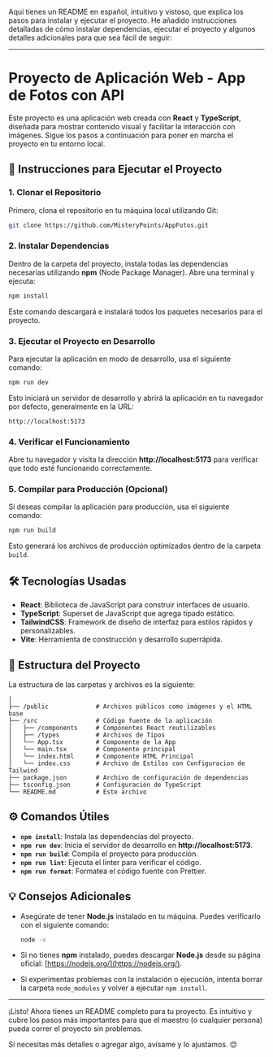 Aquí tienes un README en español, intuitivo y vistoso, que explica los pasos para instalar y ejecutar el proyecto. He añadido instrucciones detalladas de cómo instalar dependencias, ejecutar el proyecto y algunos detalles adicionales para que sea fácil de seguir:

---

# Proyecto de Aplicación Web - **App de Fotos con API**

Este proyecto es una aplicación web creada con **React** y **TypeScript**, diseñada para mostrar contenido visual y facilitar la interacción con imágenes. Sigue los pasos a continuación para poner en marcha el proyecto en tu entorno local.

## 🚀 **Instrucciones para Ejecutar el Proyecto**

### 1. **Clonar el Repositorio**

Primero, clona el repositorio en tu máquina local utilizando Git:

```bash
git clone https://github.com/MisteryPoints/AppFotos.git
```

### 2. **Instalar Dependencias**

Dentro de la carpeta del proyecto, instala todas las dependencias necesarias utilizando **npm** (Node Package Manager). Abre una terminal y ejecuta:

```bash 
npm install
```

Este comando descargará e instalará todos los paquetes necesarios para el proyecto.

### 3. **Ejecutar el Proyecto en Desarrollo**

Para ejecutar la aplicación en modo de desarrollo, usa el siguiente comando:

```bash
npm run dev
```

Esto iniciará un servidor de desarrollo y abrirá la aplicación en tu navegador por defecto, generalmente en la URL:

```
http://localhost:5173
```

### 4. **Verificar el Funcionamiento**

Abre tu navegador y visita la dirección **http://localhost:5173** para verificar que todo esté funcionando correctamente.

### 5. **Compilar para Producción (Opcional)**

Si deseas compilar la aplicación para producción, usa el siguiente comando:

```bash
npm run build
```

Esto generará los archivos de producción optimizados dentro de la carpeta `build`.

## 🛠️ **Tecnologías Usadas**

- **React**: Biblioteca de JavaScript para construir interfaces de usuario.
- **TypeScript**: Superset de JavaScript que agrega tipado estático.
- **TailwindCSS**: Framework de diseño de interfaz para estilos rápidos y personalizables.
- **Vite**: Herramienta de construcción y desarrollo superrápida.

## 📄 **Estructura del Proyecto**

La estructura de las carpetas y archivos es la siguiente:

``` 
│
├── /public             # Archivos públicos como imágenes y el HTML base
├── /src                # Código fuente de la aplicación
│   ├── /components     # Componentes React reutilizables 
│   ├── /types          # Archivos de Tipos
│   └── App.tsx         # Componente de la App
│   └── main.tsx        # Componente principal
│   └── index.html      # Componente HTML Principal
│   └── index.css       # Archivo de Estilos con Configuracion de Tailwind
├── package.json        # Archivo de configuración de dependencias
├── tsconfig.json       # Configuración de TypeScript
└── README.md           # Este archivo
```

## ⚙️ **Comandos Útiles**

- **`npm install`**: Instala las dependencias del proyecto.
- **`npm run dev`**: Inicia el servidor de desarrollo en **http://localhost:5173**.
- **`npm run build`**: Compila el proyecto para producción.
- **`npm run lint`**: Ejecuta el linter para verificar el código.
- **`npm run format`**: Formatea el código fuente con Prettier.

## 💡 **Consejos Adicionales**

- Asegúrate de tener **Node.js** instalado en tu máquina. Puedes verificarlo con el siguiente comando:
  
  ```bash
  node -v
  ```

- Si no tienes **npm** instalado, puedes descargar **Node.js** desde su página oficial: [https://nodejs.org/](https://nodejs.org/).

- Si experimentas problemas con la instalación o ejecución, intenta borrar la carpeta `node_modules` y volver a ejecutar `npm install`.

---

¡Listo! Ahora tienes un README completo para tu proyecto. Es intuitivo y cubre los pasos más importantes para que el maestro (o cualquier persona) pueda correr el proyecto sin problemas. 

Si necesitas más detalles o agregar algo, avísame y lo ajustamos. 😊
